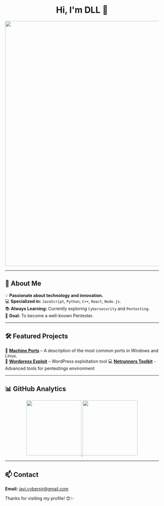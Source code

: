 <div align="center">
  <h1>Hi, I'm DLL 👋</h1>
  
  <img src="https://user-images.githubusercontent.com/74038190/225813708-98b745f2-7d22-48cf-9150-083f1b00d6c9.gif" width="800px">
  
</div>

---

## 🚀 About Me  

💡 **Passionate about technology and innovation.**  
💻 **Specialized in:** `JavaScript`, `Python`, `C++`, `React`, `Node.js`.  
📚 **Always Learning:** Currently exploring `Cybersecurity` and `Pentesting`.  
🎯 **Goal:** To become a well-known Pentester.  

---

## 🛠️ Featured Projects  

🌟 **[Machine Ports](https://github.com/DLL00P/Machine-Ports)** – A description of the most common ports in Windows and Linux.  
🚀 **[Wordpress Exploit](https://github.com/DLL00P/Wordpress-Theme-Upload-Exploit)** – WordPress exploitation tool
💻 **[Netrunners Toolkit](https://netrunners.in)** - Advanced tools for pentestings environment

---

## 📊 GitHub Analytics  

<p align="center">
  <a href="https://github.com/DDL00P">
    <img height="180em" src="https://github-readme-stats.vercel.app/api?username=DLL00P&show_icons=true&theme=algolia&include_all_commits=true&count_private=true"/>
    <img height="180em" src="https://github-readme-stats.vercel.app/api/top-langs/?username=DLL00P&layout=compact&langs_count=8&theme=algolia"/>
  </a>
</p>

---

## 📫 Contact  
**Email:** [javi.cybersjr@gmail.com](mailto:javi.cybersjr@gmail.com)  

Thanks for visiting my profile! 😊✨  

